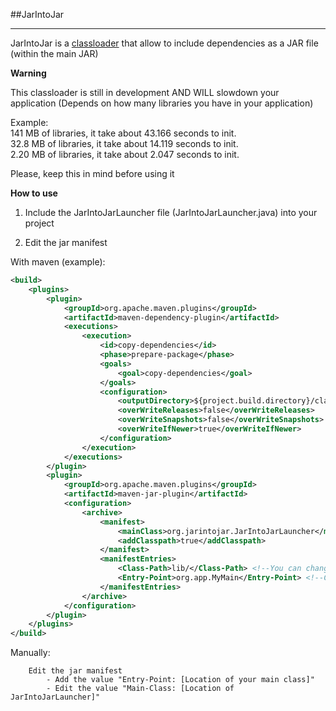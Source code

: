 ##JarIntoJar
- - -

JarIntoJar is a [classloader](https://en.wikipedia.org/wiki/Java_Classloader) that allow to include dependencies as a JAR file (within the main JAR)


**Warning**

This classloader is still in development AND WILL slowdown your application (Depends on how many libraries you have in your application)

Example:<br>
141 MB of libraries, it take about 43.166 seconds to init.<br>
32.8 MB of libraries, it take about 14.119 seconds to init.<br>
2.20 MB of libraries, it take about 2.047 seconds to init.<br>

Please, keep this in mind before using it

**How to use**

1) Include the JarIntoJarLauncher file (JarIntoJarLauncher.java) into your project

2) Edit the jar manifest

With maven (example):
~~~xml
<build>
    <plugins>
        <plugin>
            <groupId>org.apache.maven.plugins</groupId>
            <artifactId>maven-dependency-plugin</artifactId>
            <executions>
                <execution>
                    <id>copy-dependencies</id>
                    <phase>prepare-package</phase>
                    <goals>
                        <goal>copy-dependencies</goal>
                    </goals>
                    <configuration>
                        <outputDirectory>${project.build.directory}/classes/lib</outputDirectory>
                        <overWriteReleases>false</overWriteReleases>
                        <overWriteSnapshots>false</overWriteSnapshots>
                        <overWriteIfNewer>true</overWriteIfNewer>
                    </configuration>
                </execution>
            </executions>
        </plugin>
        <plugin>
            <groupId>org.apache.maven.plugins</groupId>
            <artifactId>maven-jar-plugin</artifactId>
            <configuration>
                <archive>
                    <manifest>
                        <mainClass>org.jarintojar.JarIntoJarLauncher</mainClass> <!--Point to JarIntoJarLauncher -->
                        <addClasspath>true</addClasspath>
                    </manifest>
                    <manifestEntries>
                        <Class-Path>lib/</Class-Path> <!--You can change the location of the libs -->
                        <Entry-Point>org.app.MyMain</Entry-Point> <!--Change this to your main class -->
                    </manifestEntries>
                </archive>
            </configuration>
        </plugin>
    </plugins>
</build>
~~~

Manually:
~~~
    Edit the jar manifest
        - Add the value "Entry-Point: [Location of your main class]"
        - Edit the value "Main-Class: [Location of JarIntoJarLauncher]"
~~~